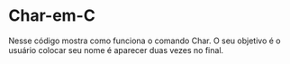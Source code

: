 # Char-em-C
Nesse código mostra como funciona o comando Char. O seu objetivo é o usuário colocar seu nome é aparecer duas vezes no final.
